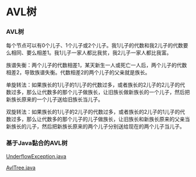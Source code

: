 # AVL树

### AVL树

每个节点可以有0个儿子、1个儿子或2个儿子。我1儿子的代数和我2儿子的代数要么相同、要么相差1。我1儿子一家人都比我贫，我2儿子一家人都比我富。

族谱失衡：两个儿子的代数相差1，某天新生一人或死亡一人后，两个儿子的代数相差2，导致族谱失衡。代数相差2的两个儿子的父亲就是族长。

单旋转法：如果族长的1儿子的1儿子的代数过多，或者族长的2儿子的2儿子的代数过多，那么让代数多的那个儿子做族长，让旧族长做新族长的一个儿子，然后把新族长原来的一个儿子送给旧族长当儿子。

双旋转法：如果族长的1儿子的2儿子的代数过多，或者族长的2儿子的1儿子的代数过多，那么让代数多的那个儿子的儿子做族长，让旧族长和新族长原来的父亲当新族长的儿子，然后把新族长原来的两个儿子分别送给现在的两个儿子当儿子。

### 基于Java黏合的AVL树

[UnderflowException.java](http://users.cs.fiu.edu/~weiss/dsaajava3/code/UnderflowException.java)

[AvlTree.java](http://users.cs.fiu.edu/~weiss/dsaajava3/code/AvlTree.java)
